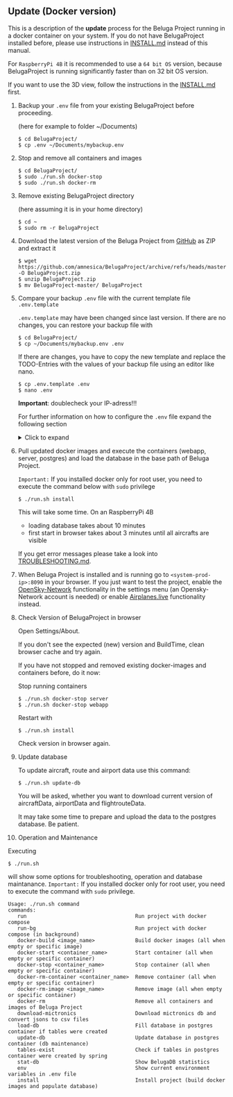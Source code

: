 ## Update (Docker version)

This is a description of the **update** process for the Beluga Project running in a docker container on your system. If you do not have BelugaProject installed before, please use instructions in [INSTALL.md](./INSTALL.md) instead of this manual.

For `RaspberryPi 4B` it is recommended to use a `64 bit OS` version, because BelugaProject is running significantly faster than on 32 bit OS version.

If you want to use the 3D view, follow the instructions in the [INSTALL.md](./INSTALL.md) first.

1. Backup your `.env` file from your existing BelugaProject before proceeding.

   (here for example to folder ~/Documents)

   ```
   $ cd BelugaProject/
   $ cp .env ~/Documents/mybackup.env
   ```

2. Stop and remove all containers and images

   ```
   $ cd BelugaProject/
   $ sudo ./run.sh docker-stop
   $ sudo ./run.sh docker-rm
   ```

3. Remove existing BelugaProject directory

   (here assuming it is in your home directory)

   ```
   $ cd ~
   $ sudo rm -r BelugaProject
   ```

4. Download the latest version of the Beluga Project from [GitHub](https://github.com/amnesica/BelugaProject) as ZIP and extract it

   ```
   $ wget https://github.com/amnesica/BelugaProject/archive/refs/heads/master.zip -O BelugaProject.zip
   $ unzip BelugaProject.zip
   $ mv BelugaProject-master/ BelugaProject
   ```

5. Compare your backup `.env` file with the current template file `.env.template`

   `.env.template` may have been changed since last version. If there are no changes, you can restore your backup file with

   ```
   $ cd BelugaProject/
   $ cp ~/Documents/mybackup.env .env
   ```

   If there are changes, you have to copy the new template and replace the TODO-Entries with the values of your backup file using an editor like nano.

   ```
   $ cp .env.template .env
   $ nano .env
   ```

   **Important**: doublecheck your IP-adress!!!

   For further information on how to configure the `.env` file expand the following section
   <details>
   <summary>Click to expand</summary>

   To be able to run the spring boot application you have to provide some information in the configuration file `.env` which is used when you run the application with docker.

   To configure the file use following instructions to replace the `TODO`s.

   When configuring multiple feeders the order of the entries in the following instructions is important. The first entries in `ipFeeder`, `typeFeeder`, `nameFeeder` and `colorFeeder` belong to the same feeder as well as the second and so on.

   ***

   **Please note**:
   If you miss to provide some information or forgot to replace some `TODO`s the application start may fail or some features will not work properly.

   When you have multiple entries seperated by a comma **do not use blank spaces** like "entry,␣entry".

   ***

   1. Set your **feeder location**. Replace the values with your antenna position coordinates. Later this will be shown on the map with an antenna icon.

      ```
      location_latitude=54.1234
      location_longitude=8.1234
      ```

   2. Enter the **URLs** of your feeders with an json output seperated by comma (If you do not have a local feeder, just leave the value empty)

   - for AirSquitter use the URL `http://XXX.XXX.XXX.XX/aircraftlist.json`
   - for tar1090 use the URL `http://XXX.XXX.XXX.XX/tar1090/data/aircraft.json`
   - for adsbx use the URL `http://XXX.XXX.XXX.XX/adsbx/data/aircraft.json`
   - for fr24feeder (dump1090) use the URL `http://XXX.XXX.XXX.XX/dump1090/data/aircraft.json`
   - for dump1090-fa use the URL `http://XXX.XXX.XXX.XX/dump1090-fa/data/aircraft.json`
   - for vrs use the URL `http://XXX.XXX.XXX.XX/VirtualRadar/AircraftList.json`

     ```
     ipFeeder=URL1,URL2
     ```

   3. Enter the **type** of your feeders. Currently supported: adsbx, airsquitter, dump1090-fa, fr24feeder, vrs (If you do not have a local feeder, just leave the value empty)

      ```
      typeFeeder=typeoffeeder1,typeoffeeder2
      ```

   4. Enter the **name** of your feeders seperated by comma. Name should be not too long to fit well in control elements (If you do not have a local feeder, just leave the value empty)

      ```
      nameFeeder=Name1,Name2
      ```

   5. Enter the **color** of your feeders seperated by comma. This color is used later in statistical views (if you do not have a local feeder, set `colorFeeder=red` (valid color is needed here!))

      ```
      colorFeeder=red,blue
      ```

   6. Enter the **amount** of your feeders. This value must match with the amount of feeder configuration entries (If you do not have a local feeder set `amountFeeder=1`)

      ```
      amountFeeder=2
      ```

   7. Production URL for the frontend (`PROD_BASE_URL_WEBAPP`): Enter the URL of your productive systems ip address (for a simple test you can use `localhost`)

   8. Database password (`SPRING_DATASOURCE_PASSWORD`): Set password for the database `belugaDb`

   9. Opensky-Credentials: (**Optional**) Replace `TODO`s with your opensky network credentials. If you do not provide credentials this function will be disabled

   10. Search engine URL to search for aircraft pictures when planespotters.net does not find results (default is startpage): (**Optional**) Replace given URL with a new one. Important: `<PLACEHOLDER>` is required, because it will be replaced with registration or hex

   11. Add your API-Keys for additional maps and the 3D view (**Optional**). For the 3D view follow the instructions at "Preparations" in the [INSTALL.md](./INSTALL.md) (without these API-Keys you cannot use the 3D view and cannot use all available maps in settings)

       ```
       GEOAPIFY_API_KEY=
       CESIUM_ION_DEFAULTACCESSTOKEN=
       ```

   </details>

6. Pull updated docker images and execute the containers (webapp, server, postgres) and load the database in the base path of Beluga Project.

   `Important:` If you installed docker only for root user, you need to execute the command below with `sudo` privilege

   ```
   $ ./run.sh install
   ```

   This will take some time. On an RaspberryPi 4B

   - loading database takes about 10 minutes
   - first start in browser takes about 3 minutes until all aircrafts are visible

   If you get error messages please take a look into [TROUBLESHOOTING.md](./TROUBLESHOOTING.md).

7. When Beluga Project is installed and is running go to `<system-prod-ip>:8090` in your browser. If you just want to test the project, enable the [OpenSky-Network](https://opensky-network.org/) functionality in the settings menu (an Opensky-Network account is needed) or enable [Airplanes.live](https://airplanes.live/) functionality instead.

8. Check Version of BelugaProject in browser

   Open Settings/About.

   If you don't see the expected (new) version and BuildTime, clean browser cache and try again.

   If you have not stopped and removed existing docker-images and containers before, do it now:

   Stop running containers

   ```
   $ ./run.sh docker-stop server
   $ ./run.sh docker-stop webapp
   ```

   Restart with

   ```
   $ ./run.sh install
   ```

   Check version in browser again.

9. Update database

   To update aircraft, route and airport data use this command:

   ```
   $ ./run.sh update-db
   ```

   You will be asked, whether you want to download current version of aircraftData, airportData and flightrouteData.

   It may take some time to prepare and upload the data to the postgres database. Be patient.

10. Operation and Maintenance

Executing

```
$ ./run.sh
```

will show some options for troubleshooting, operation and database maintanance. `Important:` If you installed docker only for root user, you need to execute the command with `sudo` privilege.

```
Usage: ./run.sh command
commands:
   run                                   Run project with docker compose
   run-bg                                Run project with docker compose (in background)
   docker-build <image_name>             Build docker images (all when empty or specific image)
   docker-start <container_name>         Start container (all when empty or specific container)
   docker-stop <container_name>          Stop container (all when empty or specific container)
   docker-rm-container <container_name>  Remove container (all when empty or specific container)
   docker-rm-image <image_name>          Remove image (all when empty or specific container)
   docker-rm                             Remove all containers and images of Beluga Project
   download-mictronics                   Download mictronics db and convert jsons to csv files
   load-db                               Fill database in postgres container if tables were created
   update-db                             Update database in postgres container (db maintenance)
   tables-exist                          Check if tables in postgres container were created by spring
   stat-db                               Show BelugaDB statistics
   env                                   Show current environment variables in .env file
   install                               Install project (build docker images and populate database)
```
